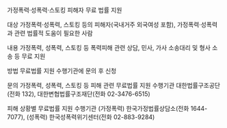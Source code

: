 가정폭력·성폭력·스토킹 피해자 무료 법률 지원

대상
가정폭력·성폭력, 스토킹 등의 피해자(국내거주 외국여성 포함),
가정폭력·성폭력과 관련 법률적 도움이 필요한 사람

내용
가정폭력, 성폭력, 스토킹 등 폭력피해 관련 상담, 민사, 가사 소송대리 및 형사 소송 등 무료 지원

방법
무료법률 지원 수행기관에 문의 후 신청

문의
가정폭력, 성폭력, 스토킹 등 피해 관련 무료법률 지원 수행기관
대한법률구조공단(전화 132),
대한변협법률구조재단(전화 02-3476-6515)

피해 상황별 무료법률 지원 수행기관
(가정폭력) 한국가정법률상담소(전화 1644-7077),
(성폭력) 한국성폭력위기센터(전화 02-883-9284) 
